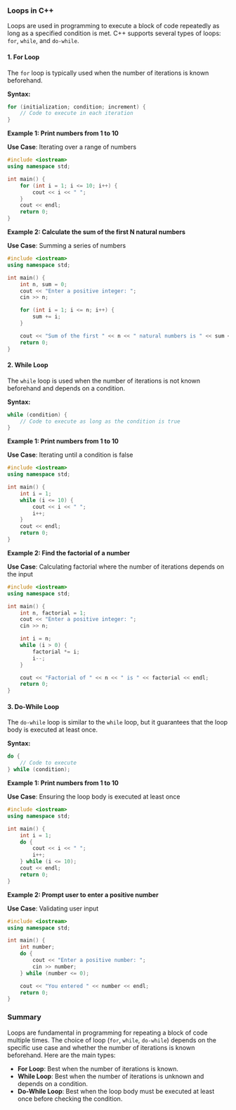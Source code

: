 ### Loops in C++

Loops are used in programming to execute a block of code repeatedly as long as a specified condition is met. C++ supports several types of loops: `for`, `while`, and `do-while`.

#### 1. **For Loop**
The `for` loop is typically used when the number of iterations is known beforehand.

**Syntax:**
```cpp
for (initialization; condition; increment) {
    // Code to execute in each iteration
}
```

**Example 1: Print numbers from 1 to 10**

**Use Case**: Iterating over a range of numbers
```cpp
#include <iostream>
using namespace std;

int main() {
    for (int i = 1; i <= 10; i++) {
        cout << i << " ";
    }
    cout << endl;
    return 0;
}
```

**Example 2: Calculate the sum of the first N natural numbers**

**Use Case**: Summing a series of numbers
```cpp
#include <iostream>
using namespace std;

int main() {
    int n, sum = 0;
    cout << "Enter a positive integer: ";
    cin >> n;

    for (int i = 1; i <= n; i++) {
        sum += i;
    }

    cout << "Sum of the first " << n << " natural numbers is " << sum << endl;
    return 0;
}
```

#### 2. **While Loop**
The `while` loop is used when the number of iterations is not known beforehand and depends on a condition.

**Syntax:**
```cpp
while (condition) {
    // Code to execute as long as the condition is true
}
```

**Example 1: Print numbers from 1 to 10**

**Use Case**: Iterating until a condition is false
```cpp
#include <iostream>
using namespace std;

int main() {
    int i = 1;
    while (i <= 10) {
        cout << i << " ";
        i++;
    }
    cout << endl;
    return 0;
}
```

**Example 2: Find the factorial of a number**

**Use Case**: Calculating factorial where the number of iterations depends on the input
```cpp
#include <iostream>
using namespace std;

int main() {
    int n, factorial = 1;
    cout << "Enter a positive integer: ";
    cin >> n;

    int i = n;
    while (i > 0) {
        factorial *= i;
        i--;
    }

    cout << "Factorial of " << n << " is " << factorial << endl;
    return 0;
}
```

#### 3. **Do-While Loop**
The `do-while` loop is similar to the `while` loop, but it guarantees that the loop body is executed at least once.

**Syntax:**
```cpp
do {
    // Code to execute
} while (condition);
```

**Example 1: Print numbers from 1 to 10**

**Use Case**: Ensuring the loop body is executed at least once
```cpp
#include <iostream>
using namespace std;

int main() {
    int i = 1;
    do {
        cout << i << " ";
        i++;
    } while (i <= 10);
    cout << endl;
    return 0;
}
```

**Example 2: Prompt user to enter a positive number**

**Use Case**: Validating user input
```cpp
#include <iostream>
using namespace std;

int main() {
    int number;
    do {
        cout << "Enter a positive number: ";
        cin >> number;
    } while (number <= 0);

    cout << "You entered " << number << endl;
    return 0;
}
```

### Summary
Loops are fundamental in programming for repeating a block of code multiple times. The choice of loop (`for`, `while`, `do-while`) depends on the specific use case and whether the number of iterations is known beforehand. Here are the main types:
- **For Loop**: Best when the number of iterations is known.
- **While Loop**: Best when the number of iterations is unknown and depends on a condition.
- **Do-While Loop**: Best when the loop body must be executed at least once before checking the condition.


